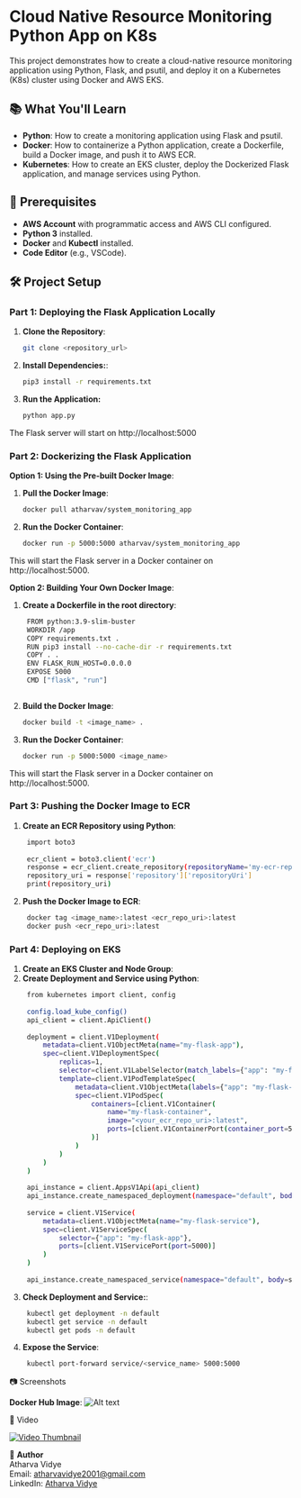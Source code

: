 # Cloud Native Resource Monitoring Python App on K8s

This project demonstrates how to create a cloud-native resource monitoring application using Python, Flask, and psutil, and deploy it on a Kubernetes (K8s) cluster using Docker and AWS EKS.

## 📚 What You'll Learn
- **Python**: How to create a monitoring application using Flask and psutil.
- **Docker**: How to containerize a Python application, create a Dockerfile, build a Docker image, and push it to AWS ECR.
- **Kubernetes**: How to create an EKS cluster, deploy the Dockerized Flask application, and manage services using Python.

## 🚀 Prerequisites
- **AWS Account** with programmatic access and AWS CLI configured.
- **Python 3** installed.
- **Docker** and **Kubectl** installed.
- **Code Editor** (e.g., VSCode).

## 🛠️ Project Setup

### Part 1: Deploying the Flask Application Locally

1. **Clone the Repository**:
   ```bash
   git clone <repository_url>
2. **Install Dependencies:**:
   ```bash
   pip3 install -r requirements.txt
3. **Run the Application:**
   ```bash
   python app.py
The Flask server will start on http://localhost:5000

### Part 2: Dockerizing the Flask Application

**Option 1: Using the Pre-built Docker Image**:
1. **Pull the Docker Image**:

   ```bash
   docker pull atharvav/system_monitoring_app

2. **Run the Docker Container**:
   ```bash
   docker run -p 5000:5000 atharvav/system_monitoring_app
This will start the Flask server in a Docker container on http://localhost:5000.

**Option 2: Building Your Own Docker Image**:

1. **Create a Dockerfile in the root directory**:
   ```bash
    FROM python:3.9-slim-buster
    WORKDIR /app
    COPY requirements.txt .
    RUN pip3 install --no-cache-dir -r requirements.txt
    COPY . .
    ENV FLASK_RUN_HOST=0.0.0.0
    EXPOSE 5000
    CMD ["flask", "run"]
  
2. **Build the Docker Image**:
   ```bash
   docker build -t <image_name> .

2. **Run the Docker Container**:
   ```bash
   docker run -p 5000:5000 <image_name>
This will start the Flask server in a Docker container on http://localhost:5000.




### Part 3: Pushing the Docker Image to ECR
1. **Create an ECR Repository using Python**:
   ```bash
    import boto3
    
    ecr_client = boto3.client('ecr')
    response = ecr_client.create_repository(repositoryName='my-ecr-repo')
    repository_uri = response['repository']['repositoryUri']
    print(repository_uri)

2. **Push the Docker Image to ECR**:
   ```bash
    docker tag <image_name>:latest <ecr_repo_uri>:latest
    docker push <ecr_repo_uri>:latest

### Part 4: Deploying on EKS
1. **Create an EKS Cluster and Node Group**:
2. **Create Deployment and Service using Python**:
   ```bash
    from kubernetes import client, config
    
    config.load_kube_config()
    api_client = client.ApiClient()
    
    deployment = client.V1Deployment(
        metadata=client.V1ObjectMeta(name="my-flask-app"),
        spec=client.V1DeploymentSpec(
            replicas=1,
            selector=client.V1LabelSelector(match_labels={"app": "my-flask-app"}),
            template=client.V1PodTemplateSpec(
                metadata=client.V1ObjectMeta(labels={"app": "my-flask-app"}),
                spec=client.V1PodSpec(
                    containers=[client.V1Container(
                        name="my-flask-container",
                        image="<your_ecr_repo_uri>:latest",
                        ports=[client.V1ContainerPort(container_port=5000)]
                    )]
                )
            )
        )
    )
    
    api_instance = client.AppsV1Api(api_client)
    api_instance.create_namespaced_deployment(namespace="default", body=deployment)
    
    service = client.V1Service(
        metadata=client.V1ObjectMeta(name="my-flask-service"),
        spec=client.V1ServiceSpec(
            selector={"app": "my-flask-app"},
            ports=[client.V1ServicePort(port=5000)]
        )
    )
    
    api_instance.create_namespaced_service(namespace="default", body=service)

3. **Check Deployment and Service:**:
   ```bash
    kubectl get deployment -n default
    kubectl get service -n default
    kubectl get pods -n default
   
3. **Expose the Service**:
   ```bash
    kubectl port-forward service/<service_name> 5000:5000
   
📷 Screenshots

**Docker Hub Image**:
![Alt text](https://github.com/AtharvaVidye/cloud-native-resource-monitoring-app/blob/main/images/Docker%20Hub%20Image.png)

🎥 Video

[![Video Thumbnail](https://img.youtube.com/vi/l7yWwymdy6Y/0.jpg)](https://www.youtube.com/watch?v=l7yWwymdy6Y)

👤 **Author**  
Atharva Vidye  
Email: [atharvavidye2001@gmail.com](mailto:atharvavidye2001@gmail.com)  
LinkedIn: [Atharva Vidye](https://www.linkedin.com/in/atharva-vidye-1771541a4/)
